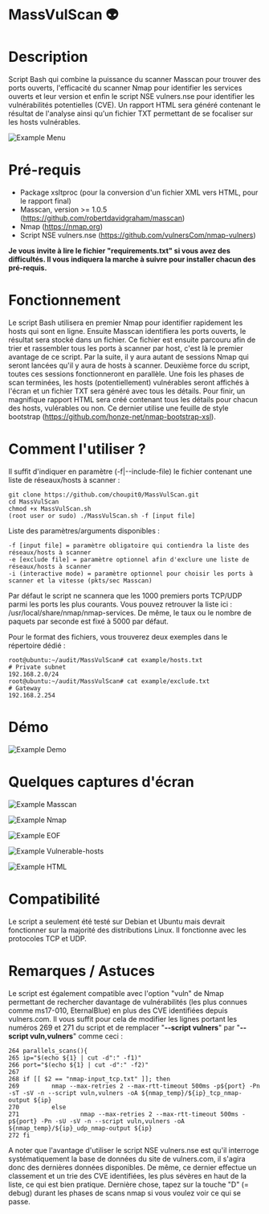 # MassVulScan :alien:
# Description
Script Bash qui combine la puissance du scanner Masscan pour trouver des ports ouverts, l'efficacité du scanner Nmap pour identifier les services ouverts et leur version et enfin le script NSE vulners.nse pour identifier les vulnérabilités potentielles (CVE). Un rapport HTML sera généré contenant le résultat de l'analyse ainsi qu'un fichier TXT permettant de se focaliser sur les hosts vulnérables.

![Example Menu](screenshots/Menu.PNG)

# Pré-requis
- Package xsltproc (pour la conversion d'un fichier XML vers HTML, pour le rapport final)
- Masscan, version >= 1.0.5 (https://github.com/robertdavidgraham/masscan)
- Nmap (https://nmap.org)
- Script NSE vulners.nse (https://github.com/vulnersCom/nmap-vulners)

**Je vous invite à lire le fichier "requirements.txt" si vous avez des difficultés. Il vous indiquera la marche à suivre pour installer chacun des pré-requis.**
# Fonctionnement
Le script Bash utilisera en premier Nmap pour identifier rapidement les hosts qui sont en ligne. Ensuite Masscan identifiera les ports ouverts, le résultat sera stocké dans un fichier. Ce fichier est ensuite parcouru afin de trier et rassembler tous les ports à scanner par host, c'est là le premier avantage de ce script. Par la suite, il y aura autant de sessions Nmap qui seront lancées qu'il y aura de hosts à scanner. Deuxième force du script, toutes ces sessions fonctionneront en parallèle. Une fois les phases de scan terminées, les hosts (potentiellement) vulnérables seront affichés à l'écran et un fichier TXT sera généré avec tous les détails. Pour finir, un magnifique rapport HTML sera créé contenant tous les détails pour chacun des hosts, vulérables ou non. Ce dernier utilise une feuille de style bootstrap (https://github.com/honze-net/nmap-bootstrap-xsl).
# Comment l'utiliser ?
Il suffit d'indiquer en paramètre (-f|--include-file) le fichier contenant une liste de réseaux/hosts à scanner :
```
git clone https://github.com/choupit0/MassVulScan.git
cd MassVulScan
chmod +x MassVulScan.sh
(root user or sudo) ./MassVulScan.sh -f [input file]
```
Liste des paramètres/arguments disponibles :
```
-f [input file] = paramètre obligatoire qui contiendra la liste des réseaux/hosts à scanner
-e [exclude file] = paramètre optionnel afin d'exclure une liste de réseaux/hosts à scanner
-i (interactive mode) = paramètre optionnel pour choisir les ports à scanner et la vitesse (pkts/sec Masscan)
```
Par défaut le script ne scannera que les 1000 premiers ports TCP/UDP parmi les ports les plus courants. Vous pouvez retrouver la liste ici : /usr/local/share/nmap/nmap-services. De même, le taux ou le nombre de paquets par seconde est fixé à 5000 par défaut.

Pour le format des fichiers, vous trouverez deux exemples dans le répertoire dédié :
```
root@ubuntu:~/audit/MassVulScan# cat example/hosts.txt
# Private subnet
192.168.2.0/24
root@ubuntu:~/audit/MassVulScan# cat example/exclude.txt
# Gateway
192.168.2.254
```
# Démo
![Example Demo](demo/MassVulScan_Demo.gif)
# Quelques captures d'écran
![Example Masscan](screenshots/Masscan.PNG)

![Example Nmap](screenshots/Nmap.PNG)

![Example EOF](screenshots/End-of-script.PNG)

![Example Vulnerable-hosts](screenshots/Ex-vulnerable-host-found.PNG)

![Example HTML](screenshots/HTML.PNG)
# Compatibilité
Le script a seulement été testé sur Debian et Ubuntu mais devrait fonctionner sur la majorité des distributions Linux. Il fonctionne avec les protocoles TCP et UDP.
# Remarques / Astuces
Le script est également compatible avec l'option "vuln" de Nmap permettant de rechercher davantage de vulnérabilités (les plus connues comme ms17-010, EternalBlue) en plus des CVE identifiées depuis vulners.com. Il vous suffit pour cela de modifier les lignes portant les numéros 269 et 271 du script et de remplacer "**--script vulners**" par "**--script vuln,vulners**" comme ceci :
```
264 parallels_scans(){
265 ip="$(echo ${1} | cut -d":" -f1)"
266 port="$(echo ${1} | cut -d":" -f2)"
267
268 if [[ $2 == "nmap-input_tcp.txt" ]]; then
269         nmap --max-retries 2 --max-rtt-timeout 500ms -p${port} -Pn -sT -sV -n --script vuln,vulners -oA ${nmap_temp}/${ip}_tcp_nmap-output ${ip}
270         else
271                 nmap --max-retries 2 --max-rtt-timeout 500ms -p${port} -Pn -sU -sV -n --script vuln,vulners -oA ${nmap_temp}/${ip}_udp_nmap-output ${ip}
272 fi
```
A noter que l'avantage d'utiliser le script NSE vulners.nse est qu'il interroge systématiquement la base de données du site de vulners.com, il s'agira donc des dernières données disponibles. De même, ce dernier effectue un classement et un trie des CVE identifiées, les plus sévères en haut de la liste, ce qui est bien pratique.
Dernière chose, tapez sur la touche "D" (= debug) durant les phases de scans nmap si vous voulez voir ce qui se passe.
